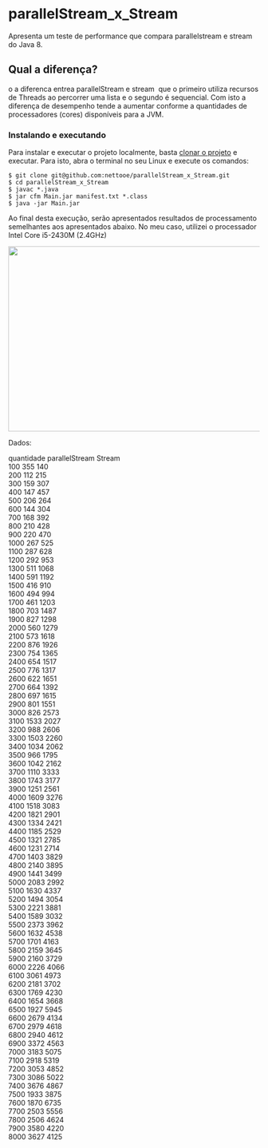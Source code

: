 # parallelStream_x_Stream
Apresenta um teste de performance que compara parallelstream e stream do Java 8.

## Qual a diferença?
o a diferenca entrea parallelStream e stream  que o primeiro utiliza recursos de Threads ao percorrer uma lista e o segundo é sequencial. Com isto a diferença de desempenho tende a aumentar conforme a quantidades de processadores (cores) disponíveis para a JVM.

### Instalando e executando
Para instalar e executar o projeto localmente, basta [clonar o projeto](https://help.github.com/articles/cloning-a-repository/) e executar. Para isto, abra o terminal no seu Linux e execute os comandos:
```
$ git clone git@github.com:nettooe/parallelStream_x_Stream.git
$ cd parallelStream_x_Stream
$ javac *.java
$ jar cfm Main.jar manifest.txt *.class
$ java -jar Main.jar
```

Ao final desta execução, serão apresentados resultados de processamento semelhantes aos apresentados abaixo. No meu caso, utilizei o processador Intel Core i5-2430M (2.4GHz)

<img width="600" height="371" seamless frameborder="0" scrolling="no" src="https://docs.google.com/spreadsheets/d/e/2PACX-1vRHhUvRFq-x3s0Os5MKOPEZvbBRQKqPE9-X5B8i3QIWaBCR9x5B7iZTjuJf9k6EPeOb4Ppva4lCIaY0/pubchart?oid=24450175&amp;format=image"></img>

Dados:

quantidade    parallelStream    Stream<br/>
100    355    140<br/>
200    112    215<br/>
300    159    307<br/>
400    147    457<br/>
500    206    264<br/>
600    144    304<br/>
700    168    392<br/>
800    210    428<br/>
900    220    470<br/>
1000    267    525<br/>
1100    287    628<br/>
1200    292    953<br/>
1300    511    1068<br/>
1400    591    1192<br/>
1500    416    910<br/>
1600    494    994<br/>
1700    461    1203<br/>
1800    703    1487<br/>
1900    827    1298<br/>
2000    560    1279<br/>
2100    573    1618<br/>
2200    876    1926<br/>
2300    754    1365<br/>
2400    654    1517<br/>
2500    776    1317<br/>
2600    622    1651<br/>
2700    664    1392<br/>
2800    697    1615<br/>
2900    801    1551<br/>
3000    826    2573<br/>
3100    1533    2027<br/>
3200    988    2606<br/>
3300    1503    2260<br/>
3400    1034    2062<br/>
3500    966    1795<br/>
3600    1042    2162<br/>
3700    1110    3333<br/>
3800    1743    3177<br/>
3900    1251    2561<br/>
4000    1609    3276<br/>
4100    1518    3083<br/>
4200    1821    2901<br/>
4300    1334    2421<br/>
4400    1185    2529<br/>
4500    1321    2785<br/>
4600    1231    2714<br/>
4700    1403    3829<br/>
4800    2140    3895<br/>
4900    1441    3499<br/>
5000    2083    2992<br/>
5100    1630    4337<br/>
5200    1494    3054<br/>
5300    2221    3881<br/>
5400    1589    3032<br/>
5500    2373    3962<br/>
5600    1632    4538<br/>
5700    1701    4163<br/>
5800    2159    3645<br/>
5900    2160    3729<br/>
6000    2226    4066<br/>
6100    3061    4973<br/>
6200    2181    3702<br/>
6300    1769    4230<br/>
6400    1654    3668<br/>
6500    1927    5945<br/>
6600    2679    4134<br/>
6700    2979    4618<br/>
6800    2940    4612<br/>
6900    3372    4563<br/>
7000    3183    5075<br/>
7100    2918    5319<br/>
7200    3053    4852<br/>
7300    3086    5022<br/>
7400    3676    4867<br/>
7500    1933    3875<br/>
7600    1870    6735<br/>
7700    2503    5556<br/>
7800    2506    4624<br/>
7900    3580    4220<br/>
8000    3627    4125<br/>


